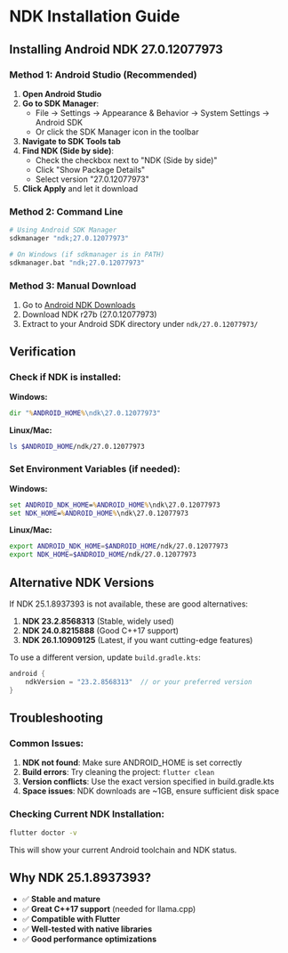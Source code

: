 # NDK Installation Guide

## Installing Android NDK 27.0.12077973

### Method 1: Android Studio (Recommended)

1. **Open Android Studio**
2. **Go to SDK Manager**:
   - File → Settings → Appearance & Behavior → System Settings → Android SDK
   - Or click the SDK Manager icon in the toolbar
3. **Navigate to SDK Tools tab**
4. **Find NDK (Side by side)**:
   - Check the checkbox next to "NDK (Side by side)"
   - Click "Show Package Details"
   - Select version "27.0.12077973"
5. **Click Apply** and let it download

### Method 2: Command Line

```bash
# Using Android SDK Manager
sdkmanager "ndk;27.0.12077973"

# On Windows (if sdkmanager is in PATH)
sdkmanager.bat "ndk;27.0.12077973"
```

### Method 3: Manual Download

1. Go to [Android NDK Downloads](https://developer.android.com/ndk/downloads)
2. Download NDK r27b (27.0.12077973)
3. Extract to your Android SDK directory under `ndk/27.0.12077973/`

## Verification

### Check if NDK is installed:

**Windows:**
```cmd
dir "%ANDROID_HOME%\ndk\27.0.12077973"
```

**Linux/Mac:**
```bash
ls $ANDROID_HOME/ndk/27.0.12077973
```

### Set Environment Variables (if needed):

**Windows:**
```cmd
set ANDROID_NDK_HOME=%ANDROID_HOME%\ndk\27.0.12077973
set NDK_HOME=%ANDROID_HOME%\ndk\27.0.12077973
```

**Linux/Mac:**
```bash
export ANDROID_NDK_HOME=$ANDROID_HOME/ndk/27.0.12077973
export NDK_HOME=$ANDROID_HOME/ndk/27.0.12077973
```

## Alternative NDK Versions

If NDK 25.1.8937393 is not available, these are good alternatives:

1. **NDK 23.2.8568313** (Stable, widely used)
2. **NDK 24.0.8215888** (Good C++17 support)
3. **NDK 26.1.10909125** (Latest, if you want cutting-edge features)

To use a different version, update `build.gradle.kts`:

```kotlin
android {
    ndkVersion = "23.2.8568313"  // or your preferred version
}
```

## Troubleshooting

### Common Issues:

1. **NDK not found**: Make sure ANDROID_HOME is set correctly
2. **Build errors**: Try cleaning the project: `flutter clean`
3. **Version conflicts**: Use the exact version specified in build.gradle.kts
4. **Space issues**: NDK downloads are ~1GB, ensure sufficient disk space

### Checking Current NDK Installation:

```bash
flutter doctor -v
```

This will show your current Android toolchain and NDK status.

## Why NDK 25.1.8937393?

- ✅ **Stable and mature**
- ✅ **Great C++17 support** (needed for llama.cpp)
- ✅ **Compatible with Flutter**
- ✅ **Well-tested with native libraries**
- ✅ **Good performance optimizations**
